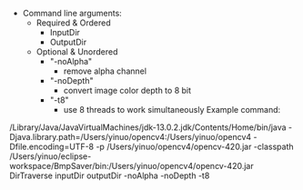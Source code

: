 - Command line arguments:
	- Required & Ordered
		- InputDir 
		- OutputDir
	- Optional & Unordered
		- "-noAlpha"
			- remove alpha channel
		- "-noDepth"
			- convert image color depth to 8 bit
		- "-t8"
			- use 8 threads to work simultaneously
Example command:

/Library/Java/JavaVirtualMachines/jdk-13.0.2.jdk/Contents/Home/bin/java -Djava.library.path=/Users/yinuo/opencv4:/Users/yinuo/opencv4 -Dfile.encoding=UTF-8 -p /Users/yinuo/opencv4/opencv-420.jar -classpath /Users/yinuo/eclipse-workspace/BmpSaver/bin:/Users/yinuo/opencv4/opencv-420.jar DirTraverse inputDir outputDir -noAlpha -noDepth -t8
